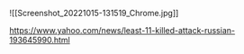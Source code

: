 ![[Screenshot_20221015-131519_Chrome.jpg]]


https://www.yahoo.com/news/least-11-killed-attack-russian-193645990.html

